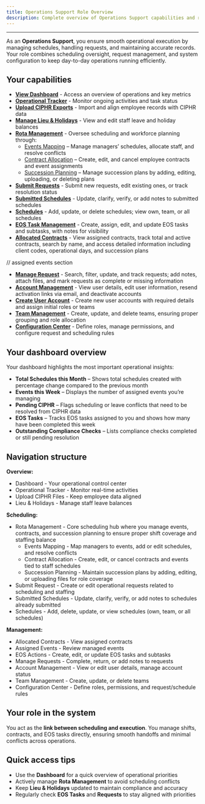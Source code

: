 ```yaml
---
title: Operations Support Role Overview
description: Complete overview of Operations Support capabilities and responsibilities
---
```


---

As an **Operations Support**, you ensure smooth operational execution by managing schedules, handling requests, and maintaining accurate records. Your role combines scheduling oversight, request management, and system configuration to keep day-to-day operations running efficiently.

## Your capabilities

- **[View Dashboard](/roles/ops-support/ops-support-dashboard)** - Access an overview of operations and key metrics
- **[Operational Tracker](/roles/ops-support/ops-support-operational-tracker)** - Monitor ongoing activities and task status
- **[Upload CIPHR Exports](/roles/ops-support/ops-support-ciphr-integration)** - Import and align employee records with CIPHR data
- **[Manage Lieu & Holidays](/roles/ops-support/ops-support-holidays-lieu)** - View and edit staff leave and holiday balances
- **[Rota Management](/roles/ops-support/ops-support-rota-management)** - Oversee scheduling and workforce planning through:
  - [Events Mapping](/roles/ops-support/ops-support-events-mapping) – Manage managers’ schedules, allocate staff, and resolve conflicts
  - [Contract Allocation](/roles/ops-support/ops-support-contract-allocation) – Create, edit, and cancel employee contracts and event assignments
  - [Succession Planning](/roles/ops-support/ops-support-succession-planning) – Manage succession plans by adding, editing, uploading, or deleting plans
- **[Submit Requests](/roles/ops-support/ops-support-submit-requests)** - Submit new requests, edit existing ones, or track resolution status
- **[Submitted Schedules](/roles/ops-support/ops-support-submitted-schedules)** - Update, clarify, verify, or add notes to submitted schedules
- **[Schedules](/roles/ops-support/ops-support-schedules)** - Add, update, or delete schedules; view own, team, or all schedules
- **[EOS Task Management](/roles/ops-support/ops-support-eos-task)** - Create, assign, edit, and update EOS tasks and subtasks, with notes for visibility
- **[Allocated Contracts](/roles/ops-support/ops-support-allocated-contracts)** - View assigned contracts, track total and active contracts, search by name, and access detailed information including client codes, operational days, and succession plans

// assigned events section

- **[Manage Request](/roles/ops-support/ops-support-manage-request)** - Search, filter, update, and track requests; add notes, attach files, and mark requests as complete or missing information
- **[Account Management](/roles/ops-support/ops-support-account-management)** - View user details, edit user information, resend activation links via email, and deactivate accounts
- **[Create User Account](/roles/ops-support/ops-support-create-account)** - Create new user accounts with required details and assign initial roles or teams
- **[Team Management](/roles/ops-support/ops-support-team-management)** - Create, update, and delete teams, ensuring proper grouping and role allocation
- **[Configuration Center](/roles/ops-support/ops-support-configuration-center)** - Define roles, manage permissions, and configure request and scheduling rules

## Your dashboard overview

Your dashboard highlights the most important operational insights:

- **Total Schedules this Month** – Shows total schedules created with percentage change compared to the previous month
- **Events this Week** – Displays the number of assigned events you’re managing
- **Pending CIPHR** – Flags scheduling or leave conflicts that need to be resolved from CIPHR data
- **EOS Tasks** – Tracks EOS tasks assigned to you and shows how many have been completed this week
- **Outstanding Compliance Checks** – Lists compliance checks completed or still pending resolution

## Navigation structure

**Overview:**

- Dashboard - Your operational control center
- Operational Tracker - Monitor real-time activities
- Upload CIPHR Files - Keep employee data aligned
- Lieu & Holidays - Manage staff leave balances

**Scheduling:**

- Rota Management - Core scheduling hub where you manage events, contracts, and succession planning to ensure proper shift coverage and staffing balance
  - Events Mapping - Map managers to events, add or edit schedules, and resolve conflicts
  - Contract Allocation - Create, edit, or cancel contracts and events tied to staff schedules
  - Succession Planning - Maintain succession plans by adding, editing, or uploading files for role coverage
- Submit Request - Create or edit operational requests related to scheduling and staffing
- Submitted Schedules - Update, clarify, verify, or add notes to schedules already submitted
- Schedules - Add, delete, update, or view schedules (own, team, or all schedules)

**Management:**

- Allocated Contracts - View assigned contracts
- Assigned Events - Review managed events
- EOS Actions - Create, edit, or update EOS tasks and subtasks
- Manage Requests - Complete, return, or add notes to requests
- Account Management - View or edit user details, manage account status
- Team Management - Create, update, or delete teams
- Configuration Center - Define roles, permissions, and request/schedule rules

## Your role in the system

You act as the **link between scheduling and execution**. You manage shifts, contracts, and EOS tasks directly, ensuring smooth handoffs and minimal conflicts across operations.

## Quick access tips

- Use the **Dashboard** for a quick overview of operational priorities
- Actively manage **Rota Management** to avoid scheduling conflicts
- Keep **Lieu & Holidays** updated to maintain compliance and accuracy
- Regularly check **EOS Tasks** and **Requests** to stay aligned with priorities
